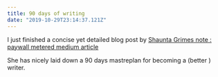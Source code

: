 ```yaml
---
title: 90 days of writing
date: "2019-10-29T23:14:37.121Z"
---
```


I just finished a concise yet detailed blog post by [Shaunta Grimes note : paywall metered medium article](https://medium.com/the-1000-day-mfa/how-to-be-a-writer-a-90-day-blueprint-497439155741)

She has nicely laid down a 90 days mastreplan for becoming a (better ) writer.

